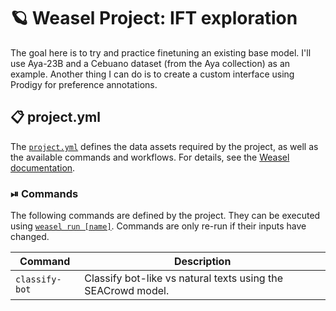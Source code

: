 <!-- WEASEL: AUTO-GENERATED DOCS START (do not remove) -->

# 🪐 Weasel Project: IFT exploration

The goal here is to try and practice finetuning an existing base model.
I'll use Aya-23B and a Cebuano dataset (from the Aya collection) as an example.
Another thing I can do is to create a custom interface using Prodigy for preference annotations.


## 📋 project.yml

The [`project.yml`](project.yml) defines the data assets required by the
project, as well as the available commands and workflows. For details, see the
[Weasel documentation](https://github.com/explosion/weasel).

### ⏯ Commands

The following commands are defined by the project. They
can be executed using [`weasel run [name]`](https://github.com/explosion/weasel/tree/main/docs/cli.md#rocket-run).
Commands are only re-run if their inputs have changed.

| Command | Description |
| --- | --- |
| `classify-bot` | Classify bot-like vs natural texts using the SEACrowd model. |

<!-- WEASEL: AUTO-GENERATED DOCS END (do not remove) -->